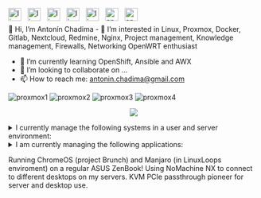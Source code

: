 
</p>
<img align="left" src="https://cdn.jsdelivr.net/gh/devicons/devicon/icons/linux/linux-plain.svg" alt="linux" width="26px" style="padding-right:10px;" />
<img align="left" src="https://cdn.jsdelivr.net/gh/devicons/devicon/icons/linux/linux-plain.svg" alt="linux" width="26px" style="padding-right:10px;" />
<img align="left" src="https://cdn.jsdelivr.net/gh/devicons/devicon/icons/linux/linux-plain.svg" alt="linux" width="26px" style="padding-right:10px;" />
<img align="left" src="https://cdn.jsdelivr.net/gh/devicons/devicon/icons/linux/linux-plain.svg" alt="linux" width="26px" style="padding-right:10px;" />
<img align="left" src="https://cdn.jsdelivr.net/gh/devicons/devicon/icons/linux/linux-plain.svg" alt="linux" width="26px" style="padding-right:10px;" />
<img align="left" src="https://cdn.jsdelivr.net/gh/devicons/devicon/icons/apache/apache-plain.svg" alt="apache" width="26px" style="padding-right:10px;" />
<img align="left" src="https://cdn.jsdelivr.net/gh/devicons/devicon/icons/apache/apache-plain.svg" alt="apache" width="26px" />
</p>

</br>
</br>
👋 Hi, I’m Antonín Chadima
- 👀 I’m interested in Linux, Proxmox, Docker, Gitlab, Nextcloud, Redmine, Nginx, Project management, Knowledge management, Firewalls, Networking 
OpenWRT enthusiast

- 🌱 I’m currently learning OpenShift, Ansible and AWX
- 💞️ I’m looking to collaborate on ...
- 📫 How to reach me: antonin.chadima@gmail.com

![proxmox1](https://user-images.githubusercontent.com/3483314/165904855-adced836-4200-49e9-bdc3-29f49aaf7e72.png)
![proxmox2](https://user-images.githubusercontent.com/3483314/165904830-2d9d85c4-2fb4-49ae-8af8-037907e97320.png)
![proxmox3](https://user-images.githubusercontent.com/3483314/165904812-3257ead7-9381-468e-b27e-b81583769f10.png)
![proxmox4](https://user-images.githubusercontent.com/3483314/165904742-9c4d6a03-efdf-4023-9a40-bc984126dc27.png)

<p align="center">
  <img src="https://grafana.itliga.cz/render/d-solo/IfgdXjtnk/proxmox?from=1651197285711&to=1651218885711&orgId=1&theme=light&panelId=21&width=1000&height=500&tz=Europe%2FPrague" />
</p>

<details closed>
  <summary>I currently manage the following systems in a user and server environment:</summary>
  <ul>
  <li>Firewall <i>(SNAT, DNAT, PAT and Port Forwarding, SQM QoS, Security)</i></li>
  <li>DNS / DHCP <i>(local network management)</i></li>
  <li>Wireguard <i>(connecting developers and administrators to the server room network)</i></li>
  <li>OpenVPN / IPSec <i>(interconnection of different server sites with each other)</i></li>
    switches
    IPMI
    Proxmox Virtual Environment
    Proxmox Mail Gateway
    Proxmox Backup Server 
  <li>Nginx / Nginx Proxy Manager  <i>(reverse proxy, SSL termination, client-side certificate authentication, certificate management)</i></li>
  </ul>
</details>
<details closed>
  <summary>I am currently managing the following applications:</summary>
  <ul>
  <li>Redmine <i>(project management web application)</i></li>
  <li>XWiki <i>(enterprise wiki platform)</i></li>
  <li>Mattermost <i>(communication, collaboration, and workflow orchestration platform)</i></li>
  <li>Nextcloud Hub <i>(content collaboration platform)</i></li>
  <li>ONLYOFFICE Docs <i>(online editor for text documents, spreadsheets, and presentations)</i></li>
  <li>iRedMail <i>(mail server platform with webmail, calendar, contacts and activesync)</i></li>
  </ul> 
</details>

Running ChromeOS (project Brunch) and Manjaro (in LinuxLoops enviroment) on a regular ASUS ZenBook!
Using NoMachine NX to connect to different desktops on my servers.
KVM PCIe passthrough pioneer for server and desktop use.
